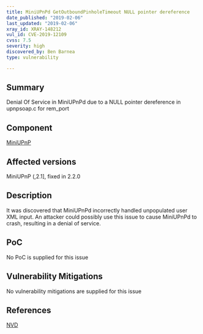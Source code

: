 ```yaml
---
title: MiniUPnPd GetOutboundPinholeTimeout NULL pointer dereference
date_published: "2019-02-06"
last_updated: "2019-02-06"
xray_id: XRAY-148212
vul_id: CVE-2019-12109
cvss: 7.5
severity: high
discovered_by: Ben Barnea
type: vulnerability

---
```


## Summary

Denial Of Service in MiniUPnPd due to a NULL pointer dereference in upnpsoap.c for rem_port

## Component

[MiniUPnP](http://miniupnp.free.fr/)

## Affected versions

MiniUPnP (,2.1], fixed in 2.2.0

## Description

It was discovered that MiniUPnPd incorrectly handled unpopulated user XML
input. An attacker could possibly use this issue to cause MiniUPnPd to
crash, resulting in a denial of service.

## PoC

No PoC is supplied for this issue

## Vulnerability Mitigations

No vulnerability mitigations are supplied for this issue

## References

[NVD](https://nvd.nist.gov/vuln/detail/CVE-2019-12109)
